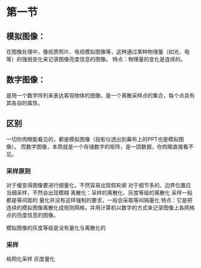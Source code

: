 # 第一节
## 模拟图像：
在图像处理中，像纸质照片、电视模拟图像等，这种通过某种物理量（如光、电等）的强弱变化来记录图像亮度信息的图像。
特点：物理量的变化是连续的。
## 数字图像：
是用一个数字阵列来表达客观物体的图像，是一个离散采样点的集合，每个点具有其各自的属性。

## 区别
一切你肉眼能看见的，都是模拟图像（投影仪透出到幕布上的PPT也是模拟图像）。
而数字图像，本质就是一个存储数字的矩阵，是一团数据，你肉眼直接看不见。

### 采样原则
对于缓变得图像要进行细量化，不然容易出现假轮廓
对于细节多的、边界位置应当细采样，不然会出现模糊
离散化：采样的离散化、灰度等级的离散化
采样一般都是等间距的
量化并没有这样强制的要求，一般会采取等间隔量化
特点：它是把连续的模拟图像离散化成规则网格，并用计算机以数字的方式来记录图像上各网格点的亮度信息的图像。

模拟图像的灰度等级是没有量化与离散化的
### 采样
格网化采样
灰度量化
